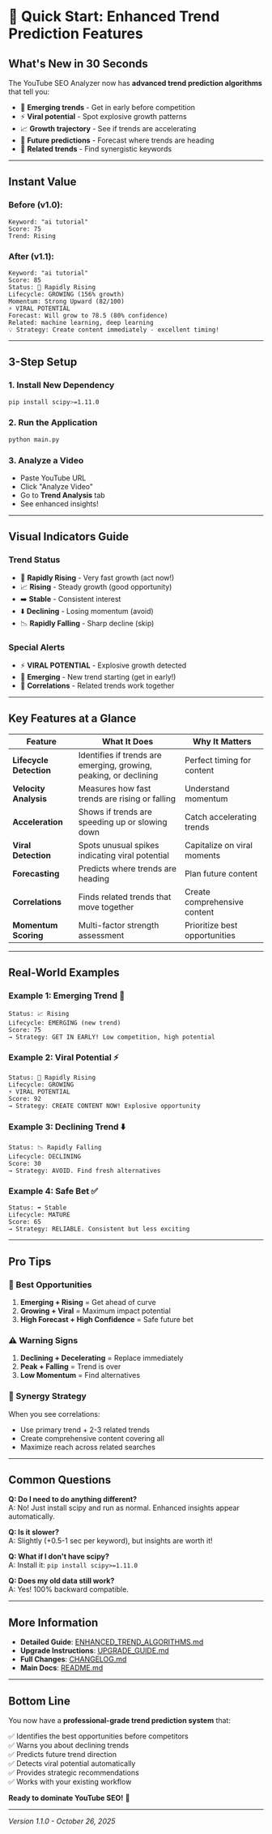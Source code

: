 # 🚀 Quick Start: Enhanced Trend Prediction Features

## What's New in 30 Seconds

The YouTube SEO Analyzer now has **advanced trend prediction algorithms** that tell you:

- 🌱 **Emerging trends** - Get in early before competition
- ⚡ **Viral potential** - Spot explosive growth patterns  
- 📈 **Growth trajectory** - See if trends are accelerating
- 🔮 **Future predictions** - Forecast where trends are heading
- 🔗 **Related trends** - Find synergistic keywords

---

## Instant Value

### Before (v1.0):
```
Keyword: "ai tutorial"
Score: 75
Trend: Rising
```

### After (v1.1):
```
Keyword: "ai tutorial"
Score: 85
Status: 🚀 Rapidly Rising
Lifecycle: GROWING (156% growth)
Momentum: Strong Upward (82/100)
⚡ VIRAL POTENTIAL
Forecast: Will grow to 78.5 (80% confidence)
Related: machine learning, deep learning
💡 Strategy: Create content immediately - excellent timing!
```

---

## 3-Step Setup

### 1. Install New Dependency
```bash
pip install scipy>=1.11.0
```

### 2. Run the Application
```bash
python main.py
```

### 3. Analyze a Video
- Paste YouTube URL
- Click "Analyze Video"  
- Go to **Trend Analysis** tab
- See enhanced insights!

---

## Visual Indicators Guide

### Trend Status
- 🚀 **Rapidly Rising** - Very fast growth (act now!)
- 📈 **Rising** - Steady growth (good opportunity)
- ➡️ **Stable** - Consistent interest
- ⬇️ **Declining** - Losing momentum (avoid)
- 📉 **Rapidly Falling** - Sharp decline (skip)

### Special Alerts
- ⚡ **VIRAL POTENTIAL** - Explosive growth detected
- 🌱 **Emerging** - New trend starting (get in early!)
- 🔗 **Correlations** - Related trends work together

---

## Key Features at a Glance

| Feature | What It Does | Why It Matters |
|---------|-------------|----------------|
| **Lifecycle Detection** | Identifies if trends are emerging, growing, peaking, or declining | Perfect timing for content |
| **Velocity Analysis** | Measures how fast trends are rising or falling | Understand momentum |
| **Acceleration** | Shows if trends are speeding up or slowing down | Catch accelerating trends |
| **Viral Detection** | Spots unusual spikes indicating viral potential | Capitalize on viral moments |
| **Forecasting** | Predicts where trends are heading | Plan future content |
| **Correlations** | Finds related trends that move together | Create comprehensive content |
| **Momentum Scoring** | Multi-factor strength assessment | Prioritize best opportunities |

---

## Real-World Examples

### Example 1: Emerging Trend 🌱
```
Status: 📈 Rising
Lifecycle: EMERGING (new trend)
Score: 75
→ Strategy: GET IN EARLY! Low competition, high potential
```

### Example 2: Viral Potential ⚡
```
Status: 🚀 Rapidly Rising
Lifecycle: GROWING
⚡ VIRAL POTENTIAL
Score: 92
→ Strategy: CREATE CONTENT NOW! Explosive opportunity
```

### Example 3: Declining Trend ⬇️
```
Status: 📉 Rapidly Falling
Lifecycle: DECLINING
Score: 30
→ Strategy: AVOID. Find fresh alternatives
```

### Example 4: Safe Bet ✅
```
Status: ➡️ Stable
Lifecycle: MATURE
Score: 65
→ Strategy: RELIABLE. Consistent but less exciting
```

---

## Pro Tips

### 🎯 Best Opportunities
1. **Emerging + Rising** = Get ahead of curve
2. **Growing + Viral** = Maximum impact potential
3. **High Forecast + High Confidence** = Safe future bet

### ⚠️ Warning Signs
1. **Declining + Decelerating** = Replace immediately
2. **Peak + Falling** = Trend is over
3. **Low Momentum** = Find alternatives

### 🔗 Synergy Strategy
When you see correlations:
- Use primary trend + 2-3 related trends
- Create comprehensive content covering all
- Maximize reach across related searches

---

## Common Questions

**Q: Do I need to do anything different?**  
A: No! Just install scipy and run as normal. Enhanced insights appear automatically.

**Q: Is it slower?**  
A: Slightly (+0.5-1 sec per keyword), but insights are worth it!

**Q: What if I don't have scipy?**  
A: Install it: `pip install scipy>=1.11.0`

**Q: Does my old data still work?**  
A: Yes! 100% backward compatible.

---

## More Information

- **Detailed Guide**: [ENHANCED_TREND_ALGORITHMS.md](ENHANCED_TREND_ALGORITHMS.md)
- **Upgrade Instructions**: [UPGRADE_GUIDE.md](UPGRADE_GUIDE.md)
- **Full Changes**: [CHANGELOG.md](CHANGELOG.md)
- **Main Docs**: [README.md](README.md)

---

## Bottom Line

You now have a **professional-grade trend prediction system** that:

✅ Identifies the best opportunities before competitors  
✅ Warns you about declining trends  
✅ Predicts future trend direction  
✅ Detects viral potential automatically  
✅ Provides strategic recommendations  
✅ Works with your existing workflow  

**Ready to dominate YouTube SEO!** 🚀

---

*Version 1.1.0 - October 26, 2025*

